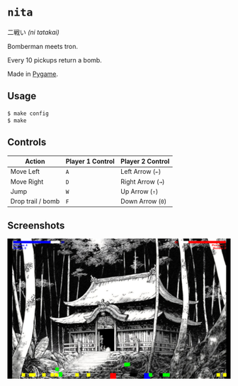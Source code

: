 # `nita`

二戦い *(ni tatakai)*

Bomberman meets tron.

Every 10 pickups return a bomb.

Made in [Pygame](https://www.pygame.org/news).

## Usage

```console
$ make config
$ make
```
## Controls

| Action   | Player 1 Control | Player 2 Control |
|----------|-------------------|-------------------|
| Move Left| `A`               | Left Arrow (`←`)   |
| Move Right| `D`              | Right Arrow (`→`)  |
| Jump     | `W`               | Up Arrow (`↑`)     |
| Drop trail / bomb    | `F`               | Down Arrow (`0`)   |

## Screenshots

![](./asset/nita.png)
